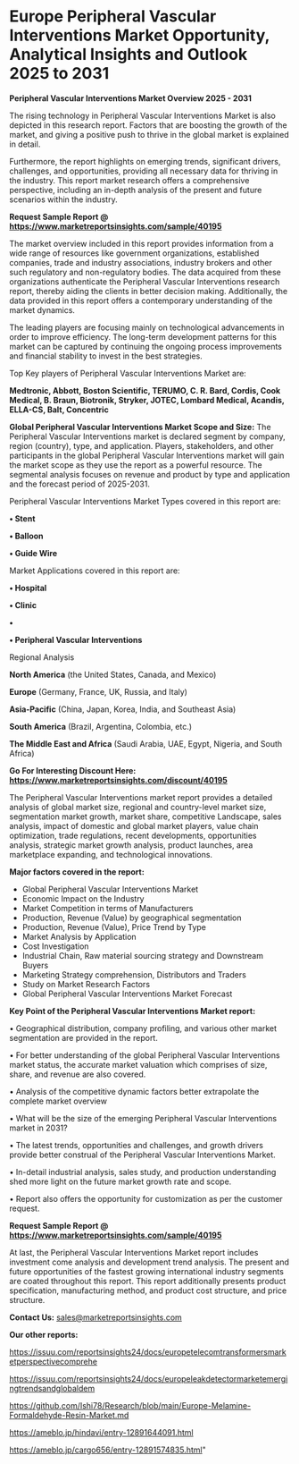 # Europe Peripheral Vascular Interventions Market Opportunity, Analytical Insights and Outlook 2025 to 2031

<Strong> Peripheral Vascular Interventions Market Overview 2025 - 2031</strong>

The rising technology in Peripheral Vascular Interventions Market is also depicted in this research report. Factors that are boosting the growth of the market, and giving a positive push to thrive in the global market is explained in detail.

Furthermore, the report highlights on emerging trends, significant drivers, challenges, and opportunities, providing all necessary data for thriving in the industry. This report market research offers a comprehensive perspective, including an in-depth analysis of the present and future scenarios within the industry.

<strong>Request Sample Report @ <a href=https://www.marketreportsinsights.com/sample/40195>https://www.marketreportsinsights.com/sample/40195</a></strong>

The market overview included in this report provides information from a wide range of resources like government organizations, established companies, trade and industry associations, industry brokers and other such regulatory and non-regulatory bodies. The data acquired from these organizations authenticate the Peripheral Vascular Interventions research report, thereby aiding the clients in better decision making. Additionally, the data provided in this report offers a contemporary understanding of the market dynamics.

The leading players are focusing mainly on technological advancements in order to improve efficiency. The long-term development patterns for this market can be captured by continuing the ongoing process improvements and financial stability to invest in the best strategies.

Top Key players of Peripheral Vascular Interventions Market are:

<strong>Medtronic, Abbott, Boston Scientific, TERUMO, C. R. Bard, Cordis, Cook Medical, B. Braun, Biotronik, Stryker, JOTEC, Lombard Medical, Acandis, ELLA-CS, Balt, Concentric</strong>

<strong><b>Global Peripheral Vascular Interventions Market Scope and Size:</b></strong>
The Peripheral Vascular Interventions market is declared segment by company, region (country), type, and application. Players, stakeholders, and other participants in the global Peripheral Vascular Interventions market will gain the market scope as they use the report as a powerful resource. The segmental analysis focuses on revenue and product by type and application and the forecast period of 2025-2031.

Peripheral Vascular Interventions Market Types covered in this report are:

<strong>•  Stent

•  Balloon

•  Guide Wire</strong>

Market Applications covered in this report are:

<strong>•  Hospital

•  Clinic

•  

•  Peripheral Vascular Interventions</strong> 

Regional Analysis

<strong>North America</strong> (the United States, Canada, and Mexico)

<strong>Europe</strong> (Germany, France, UK, Russia, and Italy)

<strong>Asia-Pacific</strong> (China, Japan, Korea, India, and Southeast Asia)

<strong>South America</strong> (Brazil, Argentina, Colombia, etc.)

<strong>The Middle East and Africa</strong> (Saudi Arabia, UAE, Egypt, Nigeria, and South Africa)

<strong>Go For Interesting Discount Here: <a href=https://www.marketreportsinsights.com/discount/40195>https://www.marketreportsinsights.com/discount/40195</a></strong>

The Peripheral Vascular Interventions market report provides a detailed analysis of global market size, regional and country-level market size, segmentation market growth, market share, competitive Landscape, sales analysis, impact of domestic and global market players, value chain optimization, trade regulations, recent developments, opportunities analysis, strategic market growth analysis, product launches, area marketplace expanding, and technological innovations.

<strong><b>Major factors covered in the report:</b></strong>
<ul>
  <li>Global Peripheral Vascular Interventions Market </li>
  <li>Economic Impact on the Industry</li>
  <li>Market Competition in terms of Manufacturers</li>
  <li>Production, Revenue (Value) by geographical segmentation</li>
  <li>Production, Revenue (Value), Price Trend by Type</li>
  <li>Market Analysis by Application</li>
  <li>Cost Investigation</li>
  <li>Industrial Chain, Raw material sourcing strategy and Downstream Buyers</li>
  <li>Marketing Strategy comprehension, Distributors and Traders</li>
  <li>Study on Market Research Factors</li>
  <li>Global Peripheral Vascular Interventions Market Forecast</li>
</ul>

<strong><b>Key Point of the Peripheral Vascular Interventions Market report:</b></strong>

• Geographical distribution, company profiling, and various other market segmentation are provided in the report.

• For better understanding of the global Peripheral Vascular Interventions market status, the accurate market valuation which comprises of size, share, and revenue are also covered.

• Analysis of the competitive dynamic factors better extrapolate the complete market overview

• What will be the size of the emerging Peripheral Vascular Interventions market in 2031?

• The latest trends, opportunities and challenges, and growth drivers provide better construal of the Peripheral Vascular Interventions Market.

• In-detail industrial analysis, sales study, and production understanding shed more light on the future market growth rate and scope.

• Report also offers the opportunity for customization as per the customer request.

<strong>Request Sample Report @ <a href=https://www.marketreportsinsights.com/sample/40195>https://www.marketreportsinsights.com/sample/40195</a></strong>

At last, the Peripheral Vascular Interventions Market report includes investment come analysis and development trend analysis. The present and future opportunities of the fastest growing international industry segments are coated throughout this report. This report additionally presents product specification, manufacturing method, and product cost structure, and price structure.

<strong>Contact Us:</strong>
sales@marketreportsinsights.com

<strong>Our other reports:</strong>

<a href=https://issuu.com/reportsinsights24/docs/europetelecomtransformersmarketperspectivecomprehe>https://issuu.com/reportsinsights24/docs/europetelecomtransformersmarketperspectivecomprehe</a>

<a href=https://issuu.com/reportsinsights24/docs/europeleakdetectormarketemergingtrendsandglobaldem>https://issuu.com/reportsinsights24/docs/europeleakdetectormarketemergingtrendsandglobaldem</a>

<a href=https://github.com/Ishi78/Research/blob/main/Europe-Melamine-Formaldehyde-Resin-Market.md>https://github.com/Ishi78/Research/blob/main/Europe-Melamine-Formaldehyde-Resin-Market.md</a>

<a href=https://ameblo.jp/hindavi/entry-12891644091.html>https://ameblo.jp/hindavi/entry-12891644091.html</a>

<a href=https://ameblo.jp/cargo656/entry-12891574835.html>https://ameblo.jp/cargo656/entry-12891574835.html</a>"
